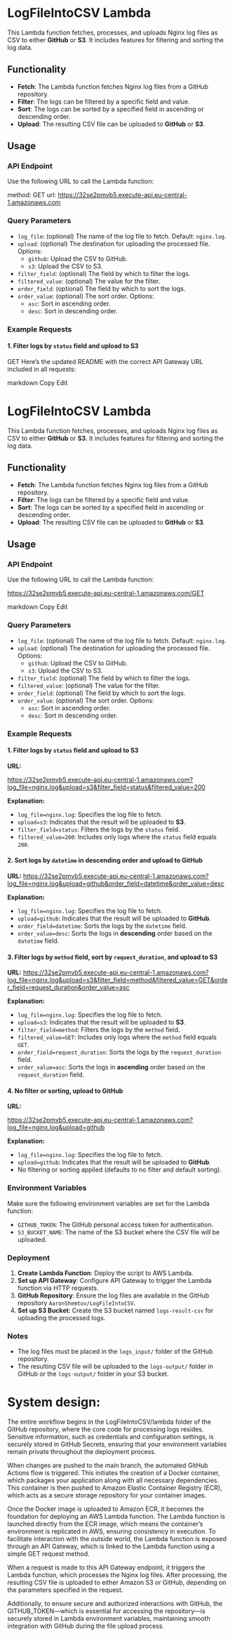 # LogFileIntoCSV Lambda

This Lambda function fetches, processes, and uploads Nginx log files as CSV to either **GitHub** or **S3**. It includes features for filtering and sorting the log data.

## Functionality
- **Fetch**: The Lambda function fetches Nginx log files from a GitHub repository.
- **Filter**: The logs can be filtered by a specific field and value.
- **Sort**: The logs can be sorted by a specified field in ascending or descending order.
- **Upload**: The resulting CSV file can be uploaded to **GitHub** or **S3**.

## Usage

### API Endpoint

Use the following URL to call the Lambda function:

method: GET
url: https://32se2pmvb5.execute-api.eu-central-1.amazonaws.com


### Query Parameters

- `log_file`: (optional) The name of the log file to fetch. Default: `nginx.log`.
- `upload`: (optional) The destination for uploading the processed file. Options:
  - `github`: Upload the CSV to GitHub.
  - `s3`: Upload the CSV to S3.
- `filter_field`: (optional) The field by which to filter the logs.
- `filtered_value`: (optional) The value for the filter.
- `order_field`: (optional) The field by which to sort the logs.
- `order_value`: (optional) The sort order. Options:
  - `asc`: Sort in ascending order.
  - `desc`: Sort in descending order.

### Example Requests
#### 1. Filter logs by `status` field and upload to S3
GET 
Here’s the updated README with the correct API Gateway URL included in all requests:

markdown
Copy
Edit
# LogFileIntoCSV Lambda

This Lambda function fetches, processes, and uploads Nginx log files as CSV to either **GitHub** or **S3**. It includes features for filtering and sorting the log data.

## Functionality
- **Fetch**: The Lambda function fetches Nginx log files from a GitHub repository.
- **Filter**: The logs can be filtered by a specific field and value.
- **Sort**: The logs can be sorted by a specified field in ascending or descending order.
- **Upload**: The resulting CSV file can be uploaded to **GitHub** or **S3**.

## Usage

### API Endpoint

Use the following URL to call the Lambda function:

https://32se2pmvb5.execute-api.eu-central-1.amazonaws.com/GET

markdown
Copy
Edit

### Query Parameters

- `log_file`: (optional) The name of the log file to fetch. Default: `nginx.log`.
- `upload`: (optional) The destination for uploading the processed file. Options:
  - `github`: Upload the CSV to GitHub.
  - `s3`: Upload the CSV to S3.
- `filter_field`: (optional) The field by which to filter the logs.
- `filtered_value`: (optional) The value for the filter.
- `order_field`: (optional) The field by which to sort the logs.
- `order_value`: (optional) The sort order. Options:
  - `asc`: Sort in ascending order.
  - `desc`: Sort in descending order.

### Example Requests

#### 1. Filter logs by `status` field and upload to S3

**URL:**

https://32se2pmvb5.execute-api.eu-central-1.amazonaws.com?log_file=nginx.log&upload=s3&filter_field=status&filtered_value=200

**Explanation:**
- `log_file=nginx.log`: Specifies the log file to fetch.
- `upload=s3`: Indicates that the result will be uploaded to **S3**.
- `filter_field=status`: Filters the logs by the `status` field.
- `filtered_value=200`: Includes only logs where the `status` field equals `200`.

#### 2. Sort logs by `datetime` in descending order and upload to GitHub

**URL:**
https://32se2pmvb5.execute-api.eu-central-1.amazonaws.com?log_file=nginx.log&upload=github&order_field=datetime&order_value=desc


**Explanation:**
- `log_file=nginx.log`: Specifies the log file to fetch.
- `upload=github`: Indicates that the result will be uploaded to **GitHub**.
- `order_field=datetime`: Sorts the logs by the `datetime` field.
- `order_value=desc`: Sorts the logs in **descending** order based on the `datetime` field.

#### 3. Filter logs by `method` field, sort by `request_duration`, and upload to S3

**URL:**
https://32se2pmvb5.execute-api.eu-central-1.amazonaws.com?log_file=nginx.log&upload=s3&filter_field=method&filtered_value=GET&order_field=request_duration&order_value=asc

**Explanation:**
- `log_file=nginx.log`: Specifies the log file to fetch.
- `upload=s3`: Indicates that the result will be uploaded to **S3**.
- `filter_field=method`: Filters the logs by the `method` field.
- `filtered_value=GET`: Includes only logs where the `method` field equals `GET`.
- `order_field=request_duration`: Sorts the logs by the `request_duration` field.
- `order_value=asc`: Sorts the logs in **ascending** order based on the `request_duration` field.

#### 4. No filter or sorting, upload to GitHub

**URL:**

https://32se2pmvb5.execute-api.eu-central-1.amazonaws.com?log_file=nginx.log&upload=github


**Explanation:**
- `log_file=nginx.log`: Specifies the log file to fetch.
- `upload=github`: Indicates that the result will be uploaded to **GitHub**.
- No filtering or sorting applied (defaults to no filter and default sorting). 

### Environment Variables

Make sure the following environment variables are set for the Lambda function:
- `GITHUB_TOKEN`: The GitHub personal access token for authentication.
- `S3_BUCKET_NAME`: The name of the S3 bucket where the CSV file will be uploaded.

### Deployment

1. **Create Lambda Function**: Deploy the script to AWS Lambda.
2. **Set up API Gateway**: Configure API Gateway to trigger the Lambda function via HTTP requests.
3. **GitHub Repository**: Ensure the log files are available in the GitHub repository `AaronShemtov/LogFileIntoCSV`.
4. **Set up S3 Bucket**: Create the S3 bucket named `logs-result-csv` for uploading the processed logs.

### Notes
- The log files must be placed in the `logs_input/` folder of the GitHub repository.
- The resulting CSV file will be uploaded to the `logs-output/` folder in GitHub or the `logs-output/` folder in your S3 bucket.

# System design:
The entire workflow begins in the LogFileIntoCSV/lambda folder of the GitHub repository, where the core code for processing logs resides. Sensitive information, such as credentials and configuration settings, is securely stored in GitHub Secrets, ensuring that your environment variables remain private throughout the deployment process.

When changes are pushed to the main branch, the automated GitHub Actions flow is triggered. This initiates the creation of a Docker container, which packages your application along with all necessary dependencies. This container is then pushed to Amazon Elastic Container Registry (ECR), which acts as a secure storage repository for your container images.

Once the Docker image is uploaded to Amazon ECR, it becomes the foundation for deploying an AWS Lambda function. The Lambda function is launched directly from the ECR image, which means the container’s environment is replicated in AWS, ensuring consistency in execution. To facilitate interaction with the outside world, the Lambda function is exposed through an API Gateway, which is linked to the Lambda function using a simple GET request method.

When a request is made to this API Gateway endpoint, it triggers the Lambda function, which processes the Nginx log files. After processing, the resulting CSV file is uploaded to either Amazon S3 or GitHub, depending on the parameters specified in the request.

Additionally, to ensure secure and authorized interactions with GitHub, the GITHUB_TOKEN—which is essential for accessing the repository—is securely stored in Lambda environment variables, maintaining smooth integration with GitHub during the file upload process.
